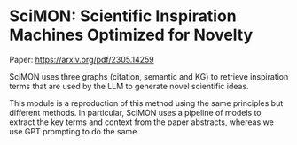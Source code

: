 # SciMON: Scientific Inspiration Machines Optimized for Novelty

Paper: https://arxiv.org/pdf/2305.14259

SciMON uses three graphs (citation, semantic and KG) to retrieve inspiration terms that
are used by the LLM to generate novel scientific ideas.

This module is a reproduction of this method using the same principles but different
methods. In particular, SciMON uses a pipeline of models to extract the key terms and
context from the paper abstracts, whereas we use GPT prompting to do the same.
